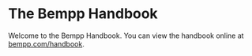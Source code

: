 The Bempp Handbook
==================
Welcome to the Bempp Handbook. You can view the handbook online at
[bempp.com/handbook](https://bempp.com/handbook).
